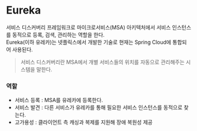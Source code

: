 # Eureka

서비스 디스커버리 프레임워크로 마이크로서비스(MSA) 아키텍처에서 서비스 인스턴스를 동적으로 등록, 검색, 관리하는 역할을 한다.  
Eureka(이하 유레카)는 넷플릭스에서 개발한 기술로 현재는 Spring Cloud에 통합되어 사용된다.
> 서비스 디스커버리란 MSA에서 개별 서비스들의 위치를 자동으로 관리해주는 시스템을 말한다.  
 
### 역할
- 서비스 등록 : MSA를 유레카에 등록한다.
- 서비스 발견 : 다른 서비스가 유레카를 통해 필요한 서비스 인스턴스를 동적으로 찾는다.
- 고가용성 : 클라이언트 측 캐싱과 복제를 지원해 장애 복원성 제공
